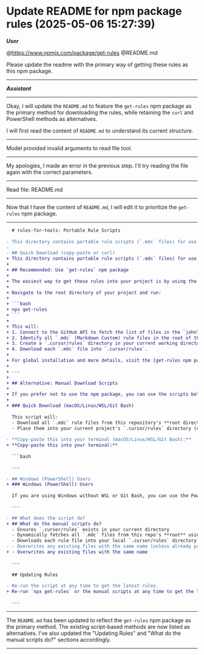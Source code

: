 <!-- Generated by SpecStory -->

# Update README for npm package rules (2025-05-06 15:27:39)

_**User**_

@https://www.npmjs.com/package/get-rules 
@README.md 

Please update the readme with the primary way of getting these rules as this npm package.

---

_**Assistant**_



---

Okay, I will update the `README.md` to feature the `get-rules` npm package as the primary method for downloading the rules, while retaining the `curl` and PowerShell methods as alternatives.

I will first read the content of `README.md` to understand its current structure.

---

Model provided invalid arguments to read file tool.

---

My apologies, I made an error in the previous step. I'll try reading the file again with the correct parameters.

---

Read file: README.md

---

Now that I have the content of `README.md`, I will edit it to prioritize the `get-rules` npm package.

---

```diff
  # rules-for-tools: Portable Rule Scripts
  
- This directory contains portable rule scripts (`.mdc` files) for use with Cursor and similar tools. You can easily add these rules to any project by running the script below in your project's root directory.
- 
- ## Quick Download (copy-paste or curl)
+ This directory contains portable rule scripts (`.mdc` files) for use with Cursor and similar tools.
+ 
+ ## Recommended: Use `get-rules` npm package
+ 
+ The easiest way to get these rules into your project is by using the `get-rules` npm package.
+ 
+ Navigate to the root directory of your project and run:
+ 
+ ```bash
+ npx get-rules
+ ```
+ 
+ This will:
+ 1. Connect to the GitHub API to fetch the list of files in the `johnlindquist/rules-for-tools` repository.
+ 2. Identify all `.mdc` (Markdown Custom) rule files in the root of that repository.
+ 3. Create a `.cursor/rules` directory in your current working directory (if it doesn't exist).
+ 4. Download each `.mdc` file into `.cursor/rules`.
+ 
+ For global installation and more details, visit the [get-rules npm page](https://www.npmjs.com/package/get-rules).
+ 
+ ---
+ 
+ ## Alternative: Manual Download Scripts
+ 
+ If you prefer not to use the npm package, you can use the scripts below.
+ 
+ ### Quick Download (macOS/Linux/WSL/Git Bash)
  
  This script will:
  - Download all `.mdc` rule files from this repository's **root directory**
  - Place them into your current project's `.cursor/rules` directory (creating it if it doesn't exist)
  
- **Copy-paste this into your terminal (macOS/Linux/WSL/Git Bash):**
+ **Copy-paste this into your terminal:**
  
  ```bash
```

```diff
  ---
  
- ## Windows (PowerShell) Users
+ ### Windows (PowerShell) Users
  
  If you are using Windows without WSL or Git Bash, you can use the PowerShell script:
```

```diff
  ---
  
- ## What does the script do?
+ ## What do the manual scripts do?
  - Ensures `.cursor/rules` exists in your current directory
  - Dynamically fetches all `.mdc` files from this repo's **root** using the GitHub API
  - Downloads each rule file into your local `.cursor/rules` directory
- - Overwrites any existing files with the same name (unless already present)
+ - Overwrites any existing files with the same name
  
  ---
  
  ## Updating Rules
  
- Re-run the script at any time to get the latest rules.
+ Re-run `npx get-rules` or the manual scripts at any time to get the latest rules.
  
  ---
```

---

The `README.md` has been updated to reflect the `get-rules` npm package as the primary method. The existing script-based methods are now listed as alternatives. I've also updated the "Updating Rules" and "What do the manual scripts do?" sections accordingly.

---

